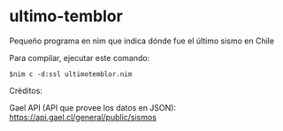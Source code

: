 # ultimo-temblor
Pequeño programa en nim que indica dónde fue el último sismo en Chile

Para compilar, ejecutar este comando:

`$nim c -d:ssl ultimotemblor.nim`

Créditos:

Gael API (API que provee los datos en JSON): https://api.gael.cl/general/public/sismos
